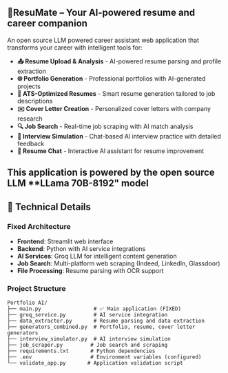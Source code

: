 🚀**ResuMate** – Your AI-powered resume and career companion
---

An open source LLM powered career assistant web application that transforms your career with intelligent tools for:

- **📤 Resume Upload & Analysis** - AI-powered resume parsing and profile extraction
- **🌐 Portfolio Generation** - Professional portfolios with AI-generated projects
- **📄 ATS-Optimized Resumes** - Smart resume generation tailored to job descriptions
- **✉️ Cover Letter Creation** - Personalized cover letters with company research
- **🔍 Job Search** - Real-time job scraping with AI match analysis
- **🎤 Interview Simulation** - Chat-based AI interview practice with detailed feedback
- **💬 Resume Chat** - Interactive AI assistant for resume improvement

This application is powered by the open source LLM **LLama 70B-8192" model
---

## 🔧 Technical Details

### Fixed Architecture
- **Frontend**: Streamlit web interface
- **Backend**: Python with AI service integrations
- **AI Services**: Groq LLM for intelligent content generation
- **Job Search**: Multi-platform web scraping (Indeed, LinkedIn, Glassdoor)
- **File Processing**: Resume parsing with OCR support

### Project Structure
```
Portfolio AI/
├── main.py                 # ✅ Main application (FIXED)
├── groq_service.py         # AI service integration
├── data_extractor.py       # Resume parsing and data extraction
├── generators_combined.py  # Portfolio, resume, cover letter generators
├── interview_simulator.py  # AI interview simulation
├── job_scraper.py         # Job search and scraping
├── requirements.txt       # Python dependencies
├── .env                   # Environment variables (configured)
└── validate_app.py       # Application validation script
```


